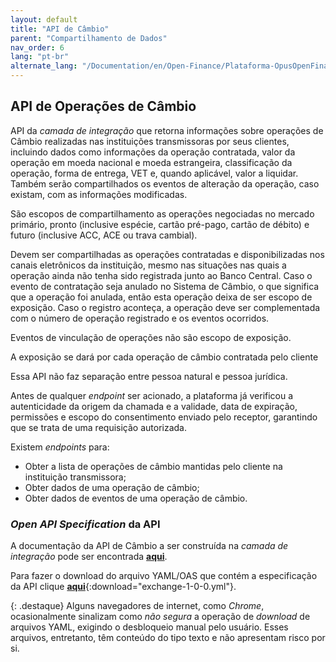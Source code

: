 ```yaml
---
layout: default
title: "API de Câmbio"
parent: "Compartilhamento de Dados"
nav_order: 6
lang: "pt-br"
alternate_lang: "/Documentation/en/Open-Finance/Plataforma-OpusOpenFinance/apis/Câmbio/"
---
```


## API de Operações de Câmbio

API da *camada de integração* que retorna informações sobre operações de Câmbio realizadas nas instituições transmissoras por seus clientes, incluindo dados como informações da operação contratada, valor da operação em moeda nacional e moeda estrangeira, classificação da operação, forma de entrega, VET e, quando aplicável, valor a liquidar. Também serão compartilhados os eventos de alteração da operação, caso existam, com as informações modificadas.

São escopos de compartilhamento as operações negociadas no mercado primário, pronto (inclusive espécie, cartão pré-pago, cartão de débito) e futuro (inclusive ACC, ACE ou trava cambial).

Devem ser compartilhadas as operações contratadas e disponibilizadas nos canais eletrônicos da instituição, mesmo nas situações nas quais a operação ainda não tenha sido registrada junto ao Banco Central. Caso o evento de contratação seja anulado no Sistema de Câmbio, o que significa que a operação foi anulada, então esta operação deixa de ser escopo de exposição. Caso o registro aconteça, a operação deve ser complementada com o número de operação registrado e os eventos ocorridos.

Eventos de vinculação de operações não são escopo de exposição.

A exposição se dará por cada operação de câmbio contratada pelo cliente

Essa API não faz separação entre pessoa natural e pessoa jurídica.

Antes de qualquer *endpoint* ser acionado, a plataforma já verificou a autenticidade da origem da chamada e a validade, data de expiração, permissões e escopo do consentimento enviado pelo receptor, garantindo que se trata de uma requisição autorizada.

Existem *endpoints* para:

- Obter a lista de operações de câmbio mantidas pelo cliente na instituição transmissora;
- Obter dados de uma operação de câmbio;
- Obter dados de eventos de uma operação de câmbio.

### *Open API Specification* da API

A documentação da API de Câmbio a ser construída na *camada de integração* pode ser encontrada [**aqui**][API-Câmbio].

Para fazer o download do arquivo YAML/OAS que contém a especificação da API clique [**aqui**](exchange-1-0-0.yml){:download="exchange-1-0-0.yml"}.

{: .destaque}
Alguns navegadores de internet, como *Chrome*, ocasionalmente sinalizam como *não segura* a operação de *download* de arquivos YAML, exigindo o desbloqueio manual pelo usuário. Esses arquivos, entretanto, têm conteúdo do tipo texto e não apresentam risco por si.

[API-Câmbio]: ../../../../swagger-ui/index.html?api=Câmbio
